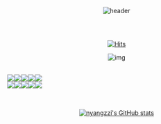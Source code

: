 <div align="center">

![header](https://capsule-render.vercel.app/api?section=header&type=venom&color=0:DFD5F1,100:F9AEAC&stroke=b678c4&height=160&text=Welcome+to+nyangzzi's+github💖&fontColor=1F1F1F&fontSize=40)

##

<br/>

[![Hits](https://hits.seeyoufarm.com/api/count/incr/badge.svg?url=https%3A%2F%2Fgithub.com%2Fnyangzzi&count_bg=%23FDC8F8&title_bg=%23F54D4D96&icon=github.svg&icon_color=%23E7E7E7&title=hits&edge_flat=false)](https://hits.seeyoufarm.com)

<!--<div style="display:flex; flex-direction:row;">
  <a href="https://github.com/nyangzzi"><img src="https://img.shields.io/badge/github-181717?&logo=github&logoColor=white"> 
  </a>
  &nbsp
  <a href="mailto:eklee98@gmail.com"><img src="https://img.shields.io/badge/Gmail-EA4335?&logo=Gmail&logoColor=white"> 
  </a>
</div>

<br/> -->

![img](https://github.com/nyangzzi/nyangzzi/assets/52737339/0091772b-f271-4fce-90c6-33ae08762b5b)

<br/>

<div style="display:flex; flex-direction:row;">
  <img src="https://img.shields.io/badge/android-34A853?&logo=android&logoColor=white">
  <img src="https://img.shields.io/badge/androidstudio-3DDC84?&logo=androidstudio&logoColor=white">
  <img src="https://img.shields.io/badge/kotlin-7F52FF?&logo=kotlin&logoColor=white">
  <img src="https://img.shields.io/badge/jetpackcompose-4285F4?&logo=jetpack-compose&logoColor=white">
  <img src="https://img.shields.io/badge/git-F05032?&logo=git&logoColor=white">

  
  <!--img src="https://img.shields.io/badge/github-181717?&logo=github&logoColor=white"-->
</div>

<div style="display:flex; flex-direction:row;">
  <!--<img src="https://img.shields.io/badge/csharp-512BD4?&logo=csharp&logoColor=white">
  <img src="https://img.shields.io/badge/dotnet-512BD4?&logo=dotnet&logoColor=white">-->
  <img src="https://img.shields.io/badge/sqlite-003B57?&logo=sqlite&logoColor=white"/>
  <img src="https://img.shields.io/badge/java-007396?&logo=java&logoColor=white"/>
  <img src="https://img.shields.io/badge/flutter-02569B?&logo=flutter&logoColor=white">
  <img src="https://img.shields.io/badge/react-61DAFB?&logo=react&logoColor=white">
  <img src="https://img.shields.io/badge/figma-F24E1E?&logo=figma&logoColor=white">
</div>

<br/>
<br/>

[![nyangzzi's GitHub stats](https://github-readme-stats.vercel.app/api?username=nyangzzi&include_all_commits=true&show_icons=true&count_private=true&theme=ambient_gradient)](https://github.com/anuraghazra/github-readme-stats)

<!--![Top Langs](https://github-readme-stats.vercel.app/api/top-langs/?username=nyangzzi&layout=compact)-->

</div>
